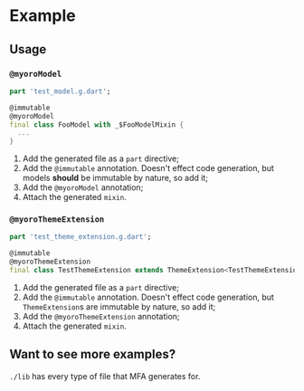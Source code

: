 # Example

## Usage

### `@myoroModel`

```dart
part 'test_model.g.dart';

@immutable
@myoroModel
final class FooModel with _$FooModelMixin {
  ...
}
```

1. Add the generated file as a `part` directive;
2. Add the `@immutable` annotation. Doesn't effect code generation, but models **should** be immutable by nature, so add it;
3. Add the `@myoroModel` annotation;
4. Attach the generated `mixin`.

### `@myoroThemeExtension`

```dart
part 'test_theme_extension.g.dart';

@immutable
@myoroThemeExtension
final class TestThemeExtension extends ThemeExtension<TestThemeExtension> with _$TestThemeExtensionMixin {
```

1. Add the generated file as a `part` directive;
2. Add the `@immutable` annotation. Doesn't effect code generation, but `ThemeExtension`s are immutable by nature, so add it;
3. Add the `@myoroThemeExtension` annotation;
4. Attach the generated `mixin`.

## Want to see more examples?

`./lib` has every type of file that MFA generates for.
